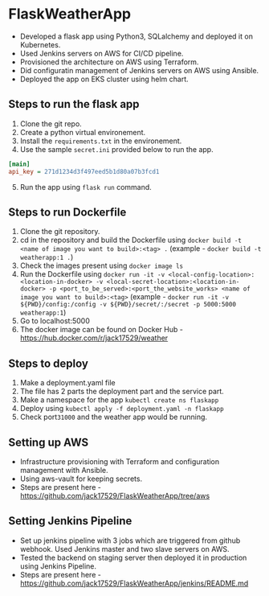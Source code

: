 # FlaskWeatherApp

- Developed a flask app using Python3, SQLalchemy and deployed it on Kubernetes.
- Used Jenkins servers on AWS for CI/CD pipeline.
- Provisioned the architecture on AWS using Terraform.
- Did configuratin management of Jenkins servers on AWS using Ansible.
- Deployed the app on EKS cluster using helm chart.

## Steps to run the flask app

1. Clone the git repo.
2. Create a python virtual environement.
3. Install the `requirements.txt` in the environement.
4. Use the sample `secret.ini` provided below to run the app.

```ini
[main]
api_key = 271d1234d3f497eed5b1d80a07b3fcd1
```

5. Run the app using `flask run` command.

## Steps to run Dockerfile

1. Clone the git repository.
2. cd in the repository and build the Dockerfile using `docker build -t <name of image you want to build>:<tag> .`
(example - `docker build -t weatherapp:1 .`)
3. Check the images present using `docker image ls`
4. Run the Dockerfile using `docker run -it -v <local-config-location>:<location-in-docker> -v <local-secret-location>:<location-in-docker> -p <port_to_be_served>:<port_the_website_works> <name of image you want to build>:<tag>` (example - `docker run -it -v ${PWD}/config:/config -v ${PWD}/secret/:/secret -p 5000:5000 weatherapp:1`)
5. Go to localhost:5000
6. The docker image can be found on Docker Hub - https://hub.docker.com/r/jack17529/weather

## Steps to deploy

1. Make a deployment.yaml file
2. The file has 2 parts the deployment part and the service part.
3. Make a namespace for the app `kubectl create ns flaskapp`
4. Deploy using `kubectl apply -f deployment.yaml -n flaskapp`
5. Check port`31000` and the weather app would be running.

## Setting up AWS

- Infrastructure provisioning with Terraform and configuration management with Ansible.
- Using aws-vault for keeping secrets.
- Steps are present here - https://github.com/jack17529/FlaskWeatherApp/tree/aws

## Setting Jenkins Pipeline

- Set up jenkins pipeline with 3 jobs which are triggered from github webhook. Used Jenkins master and two slave servers on AWS.  
- Tested the backend on staging server then deployed it in production using Jenkins Pipeline.  
- Steps are present here - https://github.com/jack17529/FlaskWeatherApp/jenkins/README.md